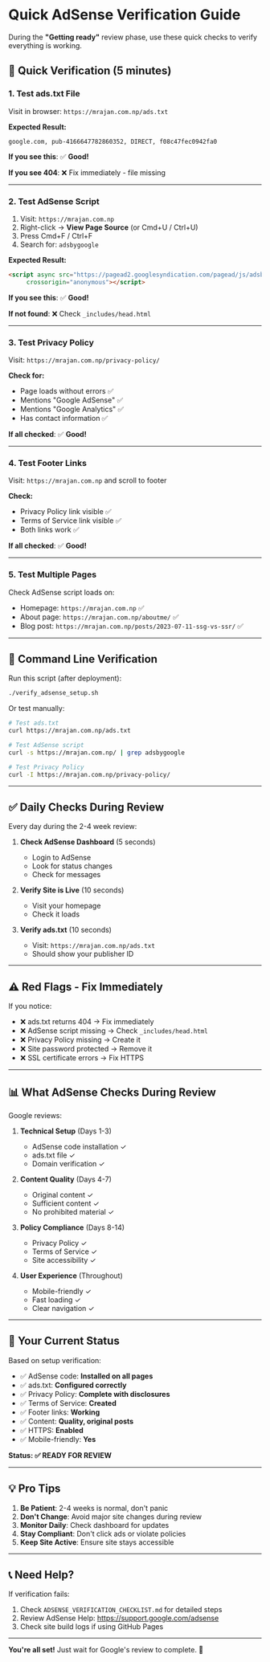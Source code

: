# Quick AdSense Verification Guide

During the **"Getting ready"** review phase, use these quick checks to verify everything is working.

## 🚀 Quick Verification (5 minutes)

### 1. Test ads.txt File
Visit in browser: `https://mrajan.com.np/ads.txt`

**Expected Result:**
```
google.com, pub-4166647782860352, DIRECT, f08c47fec0942fa0
```

**If you see this**: ✅ **Good!**

**If you see 404**: ❌ Fix immediately - file missing

---

### 2. Test AdSense Script
1. Visit: `https://mrajan.com.np`
2. Right-click → **View Page Source** (or Cmd+U / Ctrl+U)
3. Press Cmd+F / Ctrl+F
4. Search for: `adsbygoogle`

**Expected Result:**
```html
<script async src="https://pagead2.googlesyndication.com/pagead/js/adsbygoogle.js?client=ca-pub-4166647782860352"
     crossorigin="anonymous"></script>
```

**If you see this**: ✅ **Good!**

**If not found**: ❌ Check `_includes/head.html`

---

### 3. Test Privacy Policy
Visit: `https://mrajan.com.np/privacy-policy/`

**Check for:**
- Page loads without errors ✅
- Mentions "Google AdSense" ✅
- Mentions "Google Analytics" ✅
- Has contact information ✅

**If all checked**: ✅ **Good!**

---

### 4. Test Footer Links
Visit: `https://mrajan.com.np` and scroll to footer

**Check:**
- Privacy Policy link visible ✅
- Terms of Service link visible ✅
- Both links work ✅

**If all checked**: ✅ **Good!**

---

### 5. Test Multiple Pages
Check AdSense script loads on:
- Homepage: `https://mrajan.com.np` ✅
- About page: `https://mrajan.com.np/aboutme/` ✅
- Blog post: `https://mrajan.com.np/posts/2023-07-11-ssg-vs-ssr/` ✅

---

## 🔧 Command Line Verification

Run this script (after deployment):

```bash
./verify_adsense_setup.sh
```

Or test manually:

```bash
# Test ads.txt
curl https://mrajan.com.np/ads.txt

# Test AdSense script
curl -s https://mrajan.com.np/ | grep adsbygoogle

# Test Privacy Policy
curl -I https://mrajan.com.np/privacy-policy/
```

---

## ✅ Daily Checks During Review

Every day during the 2-4 week review:

1. **Check AdSense Dashboard** (5 seconds)
   - Login to AdSense
   - Look for status changes
   - Check for messages

2. **Verify Site is Live** (10 seconds)
   - Visit your homepage
   - Check it loads

3. **Verify ads.txt** (10 seconds)
   - Visit: `https://mrajan.com.np/ads.txt`
   - Should show your publisher ID

---

## ⚠️ Red Flags - Fix Immediately

If you notice:

- ❌ ads.txt returns 404 → Fix immediately
- ❌ AdSense script missing → Check `_includes/head.html`
- ❌ Privacy Policy missing → Create it
- ❌ Site password protected → Remove it
- ❌ SSL certificate errors → Fix HTTPS

---

## 📊 What AdSense Checks During Review

Google reviews:

1. **Technical Setup** (Days 1-3)
   - AdSense code installation ✓
   - ads.txt file ✓
   - Domain verification ✓

2. **Content Quality** (Days 4-7)
   - Original content ✓
   - Sufficient content ✓
   - No prohibited material ✓

3. **Policy Compliance** (Days 8-14)
   - Privacy Policy ✓
   - Terms of Service ✓
   - Site accessibility ✓

4. **User Experience** (Throughout)
   - Mobile-friendly ✓
   - Fast loading ✓
   - Clear navigation ✓

---

## 🎯 Your Current Status

Based on setup verification:

- ✅ AdSense code: **Installed on all pages**
- ✅ ads.txt: **Configured correctly**
- ✅ Privacy Policy: **Complete with disclosures**
- ✅ Terms of Service: **Created**
- ✅ Footer links: **Working**
- ✅ Content: **Quality, original posts**
- ✅ HTTPS: **Enabled**
- ✅ Mobile-friendly: **Yes**

**Status: ✅ READY FOR REVIEW**

---

## 💡 Pro Tips

1. **Be Patient**: 2-4 weeks is normal, don't panic
2. **Don't Change**: Avoid major site changes during review
3. **Monitor Daily**: Check dashboard for updates
4. **Stay Compliant**: Don't click ads or violate policies
5. **Keep Site Active**: Ensure site stays accessible

---

## 📞 Need Help?

If verification fails:
1. Check `ADSENSE_VERIFICATION_CHECKLIST.md` for detailed steps
2. Review AdSense Help: https://support.google.com/adsense
3. Check site build logs if using GitHub Pages

---

**You're all set!** Just wait for Google's review to complete. 🎉

